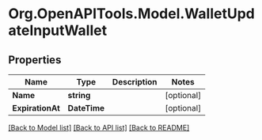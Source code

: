 # Org.OpenAPITools.Model.WalletUpdateInputWallet

## Properties

Name | Type | Description | Notes
------------ | ------------- | ------------- | -------------
**Name** | **string** |  | [optional] 
**ExpirationAt** | **DateTime** |  | [optional] 

[[Back to Model list]](../README.md#documentation-for-models) [[Back to API list]](../README.md#documentation-for-api-endpoints) [[Back to README]](../README.md)

